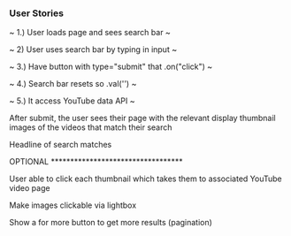 ### User Stories

~ 1.) User loads page and sees search bar ~

~ 2) User uses search bar by typing in input ~

~ 3.) Have button with type="submit" that .on("click") ~

~ 4.) Search bar resets so .val('') ~

~ 5.) It access YouTube data API ~

After submit, the user sees their page with the relevant display thumbnail images of the videos that match their search

Headline of search matches

OPTIONAL **********************************

User able to click each thumbnail which takes them to associated YouTube video page

Make images clickable via lightbox

Show a for more button to get more results (pagination)
